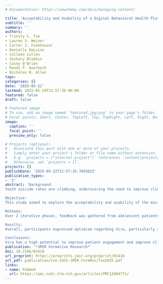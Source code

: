 ```yaml
---
# Documentation: https://wowchemy.com/docs/managing-content/

title: 'Acceptability and Usability of a Digital Behavioral Health Platform for Youth at Risk of Suicide: User-Centered Design Study With Patients, Practitioners, and Business Gatekeepers'
subtitle: ''
summary: ''
authors:
- Trinity C. Tse
- Lauren S. Weiner
- Carter J. Funkhouser
- Danielle DeLuise
- Colleen Cullen
- Zachary Blumkin
- Casey O'Brien
- Randy P. Auerbach
- Nicholas B. Allen
tags:
categories: []
date: '2025-05-22'
lastmod: 2025-05-29T15:57:36-06:00
featured: false
draft: false

# Featured image
# To use, add an image named `featured.jpg/png` to your page's folder.
# Focal points: Smart, Center, TopLeft, Top, TopRight, Left, Right, BottomLeft, Bottom, BottomRight.
image:
  caption: ''
  focal_point: ''
  preview_only: false

# Projects (optional).
#   Associate this post with one or more of your projects.
#   Simply enter your project's folder or file name without extension.
#   E.g. `projects = ["internal-project"]` references `content/project/deep-learning/index.md`.
#   Otherwise, set `projects = []`.
projects: []
publishDate: '2025-05-22T21:57:35.769363Z'
publication_types:
- '2'
abstract: 'Background:
Youth suicide rates are climbing, underscoring the need to improve clinical care. Personal smartphones can provide an understanding of proximal risk factors associated with suicide and facilitate consistent contact between patients and practitioners to improve treatment engagement and effectiveness. The Vira digital behavior change platform (Vira) consists of a patient smartphone app and a web-based practitioner portal (Vira Pro) that integrates objective mobile sensing data with Health Insurance Portability and Accountability Act (HIPAA)–compliant communication tools. Through Vira, practitioners can continuously assess patients’ real-world behavior and provide clinical tools to enhance treatment via just-in-time behavior change support.

Objective:
This study aimed to explore the acceptability and usability of the minimal viable product version of Vira through a user-centered design (UCD) approach and to identify barriers to implementing Vira in the context of an adolescent intensive outpatient program.

Methods:
Over 2 iterative phases, feedback was gathered from adolescent patients (n=16), mental health practitioners (n=11), and business gatekeepers (n=5). The mixed methods UCD approach included individual semistructured interviews (eg, perspectives on treatment and attitudes toward digital tools), surveys (eg, usability), and unmoderated user testing sessions (eg, user experience).

Results:
Overall, participants expressed optimism regarding Vira, particularly among adolescents, who showed high satisfaction with the app’s interface and design. However, clinicians reported more mixed views, agreeing that it would be useful in treatment but also expressing concerns about the volume and displays of patient data in Vira Pro, workload management, and boundaries. Gatekeepers identified usability issues and implementation barriers related to electronic health records but also recognized Vira’s potential to enhance treatment outcomes. Feedback from stakeholders informed several crucial changes to the platform, including adjustments to data-sharing protocols, user interface enhancements, and modifications to training methods.

Conclusions:
Vira has a high potential to improve patient engagement and improve clinical outcomes among high-risk youth. Iterative UCD and ongoing stakeholder engagement are essential for developing technology-based interventions that effectively meet the needs of diverse end users and align with clinical workflows.'
publication: '*JMIR Formative Research*'
doi: 10.2196/65418
url_preprint: https://preprints.jmir.org/preprint/65418
url_pdf: publication/tse-2025-JMIR_FormRes/Tse2025.pdf
links: 
- name: Pubmed
  url: https://pmc.ncbi.nlm.nih.gov/articles/PMC12084771/
---
```

